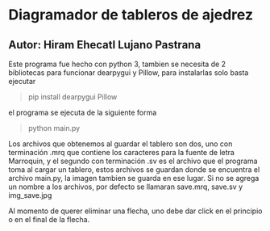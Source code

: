 # Diagramador de tableros de ajedrez
## Autor: Hiram Ehecatl Lujano Pastrana

Este programa fue hecho con python 3, tambien se necesita de 2 bibliotecas para
funcionar dearpygui y Pillow, para instalarlas solo basta ejecutar

> pip install dearpygui Pillow

el programa se ejecuta de la siguiente forma

> python main.py

Los archivos que obtenemos al guardar el tablero son dos, uno con terminación
.mrq que contiene los caracteres para la fuente de letra Marroquin, y el
segundo con terminación .sv es el archivo que el programa toma al cargar
un tablero, estos archivos se guardan donde se encuentra el archivo main.py, la
imagen tambien se guarda en ese lugar. Si no se agrega un nombre a los archivos,
por defecto se llamaran save.mrq, save.sv y img_save.jpg

Al momento de querer eliminar una flecha, uno debe dar click en el
principio o en el final de la flecha.
